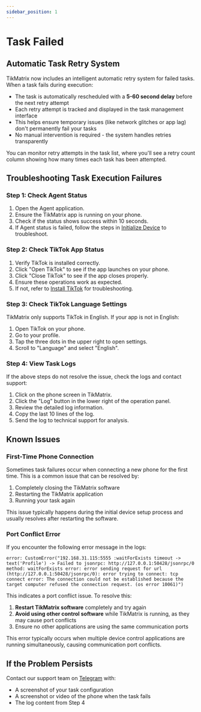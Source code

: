 ```yaml
---
sidebar_position: 1
---
```


# Task Failed

## Automatic Task Retry System

TikMatrix now includes an intelligent automatic retry system for failed tasks. When a task fails during execution:

- The task is automatically rescheduled with a **5-60 second delay** before the next retry attempt
- Each retry attempt is tracked and displayed in the task management interface
- This helps ensure temporary issues (like network glitches or app lag) don't permanently fail your tasks
- No manual intervention is required - the system handles retries transparently

You can monitor retry attempts in the task list, where you'll see a retry count column showing how many times each task has been attempted.

## Troubleshooting Task Execution Failures

### Step 1: Check Agent Status

1. Open the Agent application.
2. Ensure the TikMatrix app is running on your phone.
3. Check if the status shows success within 10 seconds.
4. If Agent status is failed, follow the steps in [Initialize Device](../tutorial-basics/2.init-device.md) to troubleshoot.

### Step 2: Check TikTok App Status

1. Verify TikTok is installed correctly.
2. Click "Open TikTok" to see if the app launches on your phone.
3. Click "Close TikTok" to see if the app closes properly.
4. Ensure these operations work as expected.
5. If not, refer to [Install TikTok](../tutorial-basics/3.install-tiktok.md) for troubleshooting.

### Step 3: Check TikTok Language Settings

TikMatrix only supports TikTok in English. If your app is not in English:

1. Open TikTok on your phone.
2. Go to your profile.
3. Tap the three dots in the upper right to open settings.
4. Scroll to "Language" and select "English".

### Step 4: View Task Logs

If the above steps do not resolve the issue, check the logs and contact support:

1. Click on the phone screen in TikMatrix.
2. Click the "Log" button in the lower right of the operation panel.
3. Review the detailed log information.
4. Copy the last 10 lines of the log.
5. Send the log to technical support for analysis.

## Known Issues

### First-Time Phone Connection

Sometimes task failures occur when connecting a new phone for the first time. This is a common issue that can be resolved by:

1. Completely closing the TikMatrix software
2. Restarting the TikMatrix application
3. Running your task again

This issue typically happens during the initial device setup process and usually resolves after restarting the software.

### Port Conflict Error

If you encounter the following error message in the logs:

```text
error: CustomError("192.168.31.115:5555 :waitForExists timeout -> text('Profile') -> Failed to jsonrpc: http://127.0.0.1:50428/jsonrpc/0 method: waitForExists error: error sending request for url (http://127.0.0.1:50428/jsonrpc/0): error trying to connect: tcp connect error: The connection could not be established because the target computer refused the connection request. (os error 10061)")
```

This indicates a port conflict issue. To resolve this:

1. **Restart TikMatrix software** completely and try again
2. **Avoid using other control software** while TikMatrix is running, as they may cause port conflicts
3. Ensure no other applications are using the same communication ports

This error typically occurs when multiple device control applications are running simultaneously, causing communication port conflicts.

## If the Problem Persists

Contact our support team on [Telegram](https://t.me/tikmatrix_chat) with:

- A screenshot of your task configuration
- A screenshot or video of the phone when the task fails
- The log content from Step 4
